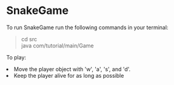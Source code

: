 # SnakeGame

<p>
  To run SnakeGame run the following commands in your terminal:
</p>

<blockquote>
  cd src <br>
  java com/tutorial/main/Game <br>
</blockquote>

<p>
  To play:
  <li> Move the player object with 'w', 'a', 's', and 'd'. </li>
  <li> Keep the player alive for as long as possible </li>
</p>
